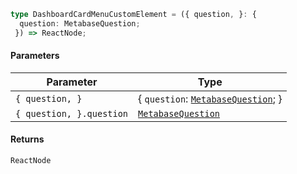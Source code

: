 ```ts
type DashboardCardMenuCustomElement = ({ question, }: {
  question: MetabaseQuestion;
 }) => ReactNode;
```

#### Parameters

| Parameter                | Type                                                                        |
| ------------------------ | --------------------------------------------------------------------------- |
| `{ question, }`          | { `question`: [`MetabaseQuestion`](./generated/html/MetabaseQuestion.md); } |
| `{ question, }.question` | [`MetabaseQuestion`](./generated/html/MetabaseQuestion.md)                  |

#### Returns

`ReactNode`
